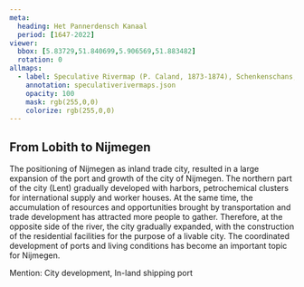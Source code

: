 ```yaml
---
meta:
  heading: Het Pannerdensch Kanaal
  period: [1647-2022]
viewer:
  bbox: [5.83729,51.840699,5.906569,51.883482]
  rotation: 0
allmaps:
  - label: Speculative Rivermap (P. Caland, 1873-1874), Schenkenschans, no. 1, Kekerdom, no. 2, Nijmegen, no. 3, Herveld, no. 4. First Revision, series I, 2023. 900 x 600 mm. Scale 1:10,000. The Berlage. Based on Rivermap. First Revision, Schenkenschans, no. 1, Kekerdom, no. 2, Nijmegen, no. 3, Herveld, no. 4, series I, 1873-1874. 900 x 600 mm. Scale 1:10,000. P. Caland. Geoplaza, VU Amsterdam. 
    annotation: speculativerivermaps.json
    opacity: 100
    mask: rgb(255,0,0)
    colorize: rgb(255,0,0)
---
```


## From Lobith to Nijmegen

The positioning of Nijmegen as inland trade city, resulted in a large expansion of the port and growth of the city of Nijmegen. The northern part of the city (Lent) gradually developed with harbors, petrochemical clusters for international supply and worker houses. At the same time, the accumulation of resources and opportunities brought by transportation and trade development has attracted more people to gather. Therefore, at the opposite side of the river, the city gradually expanded, with the construction of the residential facilities for the purpose of a livable city. The coordinated development of ports and living conditions has become an important topic for Nijmegen.

Mention: City development, In-land shipping port
